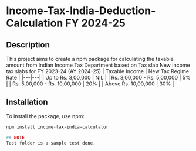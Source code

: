 # Income-Tax-India-Deduction-Calculation  FY 2024-25

## Description
This project aims to create a npm package for calculating the taxable amount from Indian Income Tax Department based on Tax slab 
New income tax slabs for FY 2023-24 (AY 2024-25)
| Taxable Income | New Tax Regime Rate |
|---|---|
| Up to Rs. 3,00,000 | NIL |
| Rs. 3,00,000 - Rs. 5,00,000 | 5% |
| Rs. 5,00,000 - Rs. 10,00,000 | 20% |
| Above Rs. 10,00,000 | 30% |

## Installation

To install the package, use npm:

```bash
npm install income-tax-india-calculator

## NOTE
Test folder is a sample test done.


